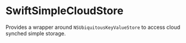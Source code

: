 # SwiftSimpleCloudStore

Provides a wrapper around `NSUbiquitousKeyValueStore` to access cloud synched simple storage.
